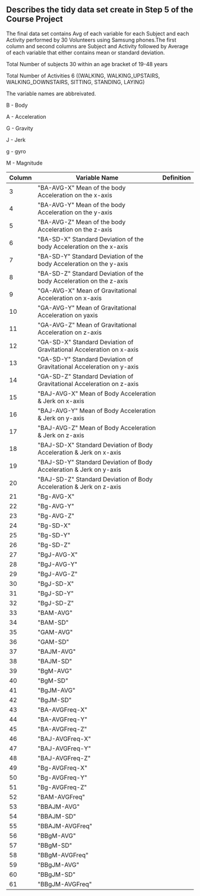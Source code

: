 ## Describes the tidy data set create in Step 5 of the Course Project

The final data set contains Avg of each variable for each Subject and each Activity performed by 30 Volunteers using Samsung phones.The first column and second columns are Subject and Activity followed by Average of each variable that either contains mean or standard deviation.

Total Number of subjects 30 within an age bracket of 19-48 years

Total Number of Activities 6 ((WALKING, WALKING_UPSTAIRS, WALKING_DOWNSTAIRS, SITTING, STANDING, LAYING)

The variable names are abbreivated.

B - Body

A - Acceleration

G - Gravity

J - Jerk

g - gyro

M - Magnitude

Column|         Variable Name             |                Definition
------|-----------------------------------|-------------------------------------------------------
  3   |         "BA-AVG-X"                          Mean of the body Acceleration on the x-axis
  4   |         "BA-AVG-Y"	                        Mean of the body Acceleration on the y-axis
  5   |         "BA-AVG-Z"	                        Mean of the body Acceleration on the z-axis
  6   |         "BA-SD-X"	                          Standard Deviation of the body Acceleration on the x-axis
  7   |         "BA-SD-Y"	                          Standard Deviation of the body Acceleration on the y-axis
  8   |         "BA-SD-Z"	                          Standard Deviation of the body Acceleration on the z-axis
  9   |         "GA-AVG-X"	                        Mean of Gravitational Acceleration on x-axis
  10  |         "GA-AVG-Y"	                        Mean of Gravitational Acceleration on yaxis
  11  |         "GA-AVG-Z"	                        Mean of Gravitational Acceleration on z-axis
  12  |         "GA-SD-X"	                          Standard Deviation of Gravitational Acceleration on x-axis
  13  |         "GA-SD-Y"	                          Standard Deviation of Gravitational Acceleration on y-axis
  14  |         "GA-SD-Z"	                          Standard Deviation of Gravitational Acceleration on z-axis
  15  |         "BAJ-AVG-X"	                        Mean of Body Acceleration & Jerk on x-axis
  16  |         "BAJ-AVG-Y"	                        Mean of Body Acceleration & Jerk on y-axis
  17  |         "BAJ-AVG-Z"	                        Mean of Body Acceleration & Jerk on z-axis
  18  |         "BAJ-SD-X"	                        Standard Deviation of Body Acceleration & Jerk on x-axis
  19  |         "BAJ-SD-Y"                          Standard Deviation of Body Acceleration & Jerk on y-axis
  20  |         "BAJ-SD-Z"                          Standard Deviation of Body Acceleration & Jerk on z-axis
  21  |         "Bg-AVG-X"	
  22  |         "Bg-AVG-Y"	
  23  |         "Bg-AVG-Z"	
  24  |         "Bg-SD-X"	
  25  |         "Bg-SD-Y"
  26  |         "Bg-SD-Z"	
  27  |         "BgJ-AVG-X"
  28  |         "BgJ-AVG-Y"	
  29  |         "BgJ-AVG-Z"
  30  |         "BgJ-SD-X"	
  31  |         "BgJ-SD-Y"
  32  |         "BgJ-SD-Z"
  33  |         "BAM-AVG"
  34  |         "BAM-SD"
  35  |         "GAM-AVG"
  36  |         "GAM-SD"	
  37  |         "BAJM-AVG"	
  38  |         "BAJM-SD"
  39  |         "BgM-AVG"	
  40  |         "BgM-SD"	
  41  |         "BgJM-AVG"	
  42  |         "BgJM-SD"
  43  |         "BA-AVGFreq-X"
  44  |         "BA-AVGFreq-Y"
  45  |         "BA-AVGFreq-Z"
  46  |         "BAJ-AVGFreq-X"
  47  |         "BAJ-AVGFreq-Y"
  48  |         "BAJ-AVGFreq-Z"
  49  |         "Bg-AVGFreq-X"
  50  |         "Bg-AVGFreq-Y"
  51  |         "Bg-AVGFreq-Z"
  52  |         "BAM-AVGFreq"
  53  |         "BBAJM-AVG"	
  54  |         "BBAJM-SD"
  55  |         "BBAJM-AVGFreq"
  56  |         "BBgM-AVG"
  57  |         "BBgM-SD"	
  58  |         "BBgM-AVGFreq"
  59  |         "BBgJM-AVG"
  60  |         "BBgJM-SD"
  61  |         "BBgJM-AVGFreq"
